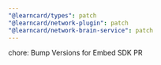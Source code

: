 ```yaml
---
"@learncard/types": patch
"@learncard/network-plugin": patch
"@learncard/network-brain-service": patch
---
```


chore: Bump Versions for Embed SDK PR

